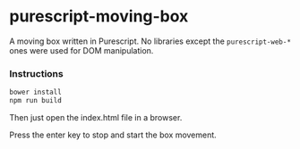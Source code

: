 # purescript-moving-box
A moving box written in Purescript. No libraries except the `purescript-web-*` ones were used for DOM manipulation.

### Instructions
```bash
bower install
npm run build
```

Then just open the index.html file in a browser.

Press the enter key to stop and start the box movement.
